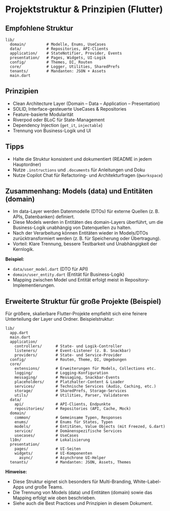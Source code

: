 # Projektstruktur & Prinzipien (Flutter)

## Empfohlene Struktur
```
lib/
  domain/         # Modelle, Enums, UseCases
  data/           # Repositories, API-Clients
  application/    # StateNotifier, Provider, Events
  presentation/   # Pages, Widgets, UI-Logik
  config/         # Themes, DI, Routen
  core/           # Logger, Utilities, SharedPrefs
  tenants/        # Mandanten: JSON + Assets
  main.dart
```

## Prinzipien
- Clean Architecture Layer (Domain – Data – Application – Presentation)
- SOLID, Interface-gesteuerte UseCases & Repositories
- Feature-basierte Modularität
- Riverpod oder BLoC für State-Management
- Dependency Injection (`get_it`, `injectable`)
- Trennung von Business-Logik und UI

## Tipps
- Halte die Struktur konsistent und dokumentiert (README in jedem Hauptordner)
- Nutze `.instructions` und `.documents` für Anleitungen und Doku
- Nutze Copilot Chat für Refactoring- und Architekturfragen (`@workspace`)

## Zusammenhang: Models (data) und Entitäten (domain)
- Im data-Layer werden Datenmodelle (DTOs) für externe Quellen (z. B. APIs, Datenbanken) definiert.
- Diese Models werden in Entitäten des domain-Layers überführt, um die Business-Logik unabhängig von Datenquellen zu halten.
- Nach der Verarbeitung können Entitäten wieder in Models/DTOs zurücktransformiert werden (z. B. für Speicherung oder Übertragung).
- Vorteil: Klare Trennung, bessere Testbarkeit und Unabhängigkeit der Kernlogik.

**Beispiel:**
- `data/user_model.dart` (DTO für API)
- `domain/user_entity.dart` (Entität für Business-Logik)
- Mapping zwischen Model und Entität erfolgt meist in Repository-Implementierungen.

## Erweiterte Struktur für große Projekte (Beispiel)

Für größere, skalierbare Flutter-Projekte empfiehlt sich eine feinere Unterteilung der Layer und Ordner. Beispielstruktur:

```
lib/
  app.dart
  main.dart
  application/
    controllers/      # State- und Logik-Controller
    listeners/        # Event-Listener (z. B. Snackbar)
    providers/        # State- und Service-Provider
  config/             # Routen, Theme, DI, Umgebungen
  core/
    extensions/       # Erweiterungen für Models, Collections etc.
    logging/          # Logging-Konfiguration
    messaging/        # Messaging, Snackbar-Events
    placeholders/     # Platzhalter-Content & Loader
    services/         # Technische Services (Audio, Caching, etc.)
    storage/          # SharedPrefs, Storage-Services
    utils/            # Utilities, Parser, Validatoren
  data/
    api/              # API-Clients, Endpunkte
    repositories/     # Repositories (API, Cache, Mock)
  domain/
    common/           # Gemeinsame Typen, Responses
    enums/            # Enums für States, Typen
    models/           # Entitäten, Value Objects (mit Freezed, G.dart)
    service/          # Domänenspezifische Services
    usecases/         # UseCases
  l10n/               # Lokalisierung
  presentation/
    pages/            # UI-Seiten
    widgets/          # UI-Komponenten
      async/          # Asynchrone UI-Helper
  tenants/            # Mandanten: JSON, Assets, Themes
```

**Hinweise:**
- Diese Struktur eignet sich besonders für Multi-Branding, White-Label-Apps und große Teams.
- Die Trennung von Models (data) und Entitäten (domain) sowie das Mapping erfolgt wie oben beschrieben.
- Siehe auch die Best Practices und Prinzipien in diesem Dokument.
